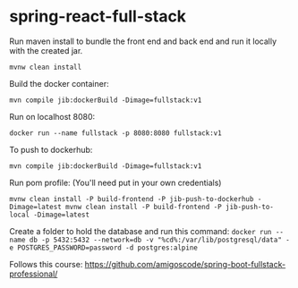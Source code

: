 # spring-react-full-stack

Run maven install to bundle the front end and back end and run it locally with the created jar.

`mvnw clean install
`

Build the docker container:

`
mvn compile jib:dockerBuild -Dimage=fullstack:v1
`

Run on localhost 8080:

`docker run --name fullstack -p 8080:8080 fullstack:v1
`

To push to dockerhub:

`mvn compile jib:dockerBuild -Dimage=fullstack:v1`

Run pom profile: (You'll need put in your own credentials)

`mvnw clean install -P build-frontend -P jib-push-to-dockerhub -Dimage=latest
mvnw clean install -P build-frontend -P jib-push-to-local -Dimage=latest`

Create a folder to hold the database and run this command:
`docker run --name db -p 5432:5432 --network=db -v "%cd%:/var/lib/postgresql/data" -e POSTGRES_PASSWORD=password -d postgres:alpine
`

Follows this course:
https://github.com/amigoscode/spring-boot-fullstack-professional/
